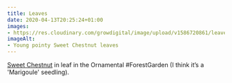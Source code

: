 ```yaml
---
title: Leaves
date: 2020-04-13T20:25:24+01:00
images:
- https://res.cloudinary.com/growdigital/image/upload/v1586720861/leaves-8302144.jpg
imageAlt:
- Young pointy Sweet Chestnut leaves
---
```


[Sweet Chestnut](https://pfaf.org/user/plant.aspx?LatinName=Castanea+sativa) in leaf in the Ornamental #ForestGarden (I think it’s a 'Marigoule' seedling).

